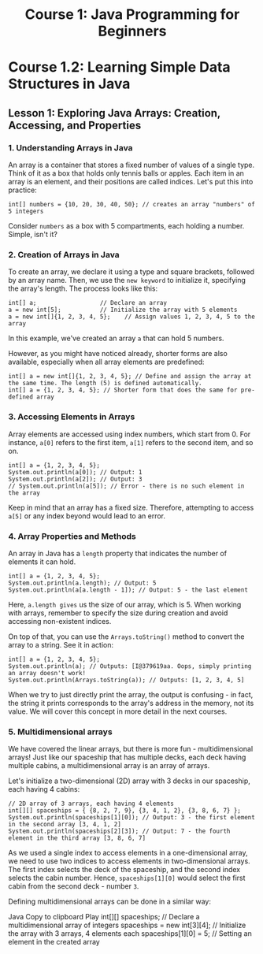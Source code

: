 <h1 align='center'> Course 1: Java Programming for Beginners </h1> 

# Course 1.2: Learning Simple Data Structures in Java
## Lesson 1: Exploring Java Arrays: Creation, Accessing, and Properties

### 1. Understanding Arrays in Java
An array is a container that stores a fixed number of values of a single type. Think of it as a box that holds only tennis balls or apples. Each item in an array is an element, and their positions are called indices. Let's put this into practice:

    int[] numbers = {10, 20, 30, 40, 50}; // creates an array "numbers" of 5 integers
Consider `numbers` as a box with 5 compartments, each holding a number. Simple, isn't it?

### 2. Creation of Arrays in Java
To create an array, we declare it using a type and square brackets, followed by an array name. Then, we use the `new keyword` to initialize it, specifying the array's length. The process looks like this:

    int[] a;                  // Declare an array
    a = new int[5];           // Initialize the array with 5 elements
    a = new int[]{1, 2, 3, 4, 5};    // Assign values 1, 2, 3, 4, 5 to the array
In this example, we've created an array `a` that can hold 5 numbers.

However, as you might have noticed already, shorter forms are also available, especially when all array elements are predefined:


    int[] a = new int[]{1, 2, 3, 4, 5}; // Define and assign the array at the same time. The length (5) is defined automatically.
    int[] a = {1, 2, 3, 4, 5}; // Shorter form that does the same for pre-defined array

### 3. Accessing Elements in Arrays
Array elements are accessed using index numbers, which start from 0. For instance, `a[0]` refers to the first item, `a[1]` refers to the second item, and so on.


    int[] a = {1, 2, 3, 4, 5};
    System.out.println(a[0]); // Output: 1
    System.out.println(a[2]); // Output: 3
    // System.out.println(a[5]); // Error - there is no such element in the array
Keep in mind that an array has a fixed size. Therefore, attempting to access `a[5]` or any index beyond would lead to an error.

### 4. Array Properties and Methods
An array in Java has a `length` property that indicates the number of elements it can hold.

    int[] a = {1, 2, 3, 4, 5};
    System.out.println(a.length); // Output: 5
    System.out.println(a[a.length - 1]); // Output: 5 - the last element
Here, `a.length gives` us the size of our array, which is 5. When working with arrays, remember to specify the size during creation and avoid accessing non-existent indices.

On top of that, you can use the `Arrays.toString()` method to convert the array to a string. See it in action:

    int[] a = {1, 2, 3, 4, 5};
    System.out.println(a); // Outputs: [I@379619aa. Oops, simply printing an array doesn't work!
    System.out.println(Arrays.toString(a)); // Outputs: [1, 2, 3, 4, 5]
When we try to just directly print the array, the output is confusing - in fact, the string it prints corresponds to the array's address in the memory, not its value. We will cover this concept in more detail in the next courses.

### 5. Multidimensional arrays
We have covered the linear arrays, but there is more fun - multidimensional arrays! Just like our spaceship that has multiple decks, each deck having multiple cabins, a multidimensional array is an array of arrays.

Let's initialize a two-dimensional (2D) array with 3 decks in our spaceship, each having 4 cabins:

    // 2D array of 3 arrays, each having 4 elements
    int[][] spaceships = { {8, 2, 7, 9}, {3, 4, 1, 2}, {3, 8, 6, 7} };
    System.out.println(spaceships[1][0]); // Output: 3 - the first element in the second array [3, 4, 1, 2]
    System.out.println(spaceships[2][3]); // Output: 7 - the fourth element in the third array [3, 8, 6, 7]
As we used a single index to access elements in a one-dimensional array, we need to use two indices to access elements in two-dimensional arrays. The first index selects the deck of the spaceship, and the second index selects the cabin number. Hence, `spaceships[1][0]` would select the first cabin from the second deck - number `3`.

Defining multidimensional arrays can be done in a similar way:

Java
Copy to clipboard
Play
int[][] spaceships;                  // Declare a multidimensional array of integers
spaceships = new int[3][4];          // Initialize the array with 3 arrays, 4 elements each
spaceships[1][0] = 5;                // Setting an element in the created array
